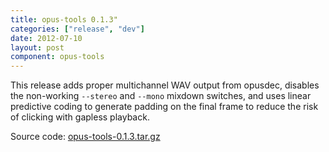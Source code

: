 ```yaml
---
title: opus-tools 0.1.3"
categories: ["release", "dev"]
date: 2012-07-10
layout: post
component: opus-tools
---
```


This release adds proper multichannel WAV output from opusdec, disables the
non-working `--stereo` and `--mono` mixdown switches, and uses linear predictive
coding to generate padding on the final frame to reduce the risk of clicking with gapless playback.

Source code: [opus-tools-0.1.3.tar.gz](http://downloads.xiph.org/releases/opus/opus-tools-0.1.3.tar.gz)
